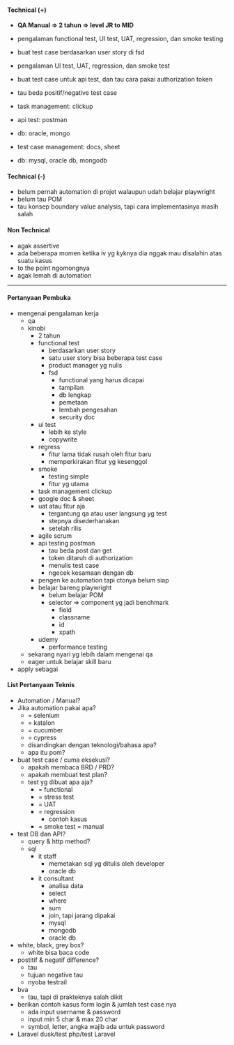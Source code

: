 #### Technical (+) 

- **QA Manual => 2 tahun => level JR to MID**  

- pengalaman functional test, UI test, UAT, regression, dan smoke testing
- buat test case berdasarkan user story di fsd
- pengalaman UI test, UAT, regression, dan smoke test
- buat test case untuk api test, dan tau cara pakai authorization token
- tau beda positif/negative test case

- task management: clickup
- api test: postman
- db: oracle, mongo
- test case management: docs, sheet
- db: mysql, oracle db, mongodb

#### Technical (-)  

- belum pernah automation di projet walaupun udah belajar playwright
- belum tau POM
- tau konsep boundary value analysis, tapi cara implementasinya masih salah

#### Non Technical  

- agak assertive
- ada beberapa momen ketika iv yg kyknya dia nggak mau disalahin atas suatu kasus
- to the point ngomongnya
- agak lemah di automation

---

#### Pertanyaan Pembuka

- mengenai pengalaman kerja  
	- qa
	- kinobi
		- 2 tahun
		- functional test
			- berdasarkan user story
			- satu user story bisa beberapa test case
			- product manager yg nulis
			- fsd
				- functional yang harus dicapai
				- tampilan
				- db lengkap
				- pemetaan
				- lembah pengesahan
				- security doc
		- ui test
			- lebih ke style
			- copywrite
		- regress
			- fitur lama tidak rusah oleh fitur baru
			- memperkirakan fitur yg kesenggol
		- smoke
			- testing simple
			- fitur yg utama
		- task management clickup
		- google doc & sheet
		- uat atau fitur aja
			- tergantung qa atau user langsung yg test
			- stepnya disederhanakan
			- setelah rilis
		- agile scrum
		- api testing postman
			- tau beda post dan get
			- token ditaruh di authorization
			- menulis test case
			- ngecek kesamaan dengan db
		- pengen ke automation tapi ctonya belum siap
		- belajar bareng playwright
			- belum belajar POM
			- selector => component yg jadi benchmark
				- field
				- classname
				- id
				- xpath
		- udemy
			- performance testing
	- sekarang nyari yg lebih dalam mengenai qa
	- eager untuk belajar skill baru
- apply sebagai


#### List Pertanyaan Teknis

- Automation / Manual?  
- Jika automation pakai apa?
	- = selenium
	- = katalon
	- = cucumber
	- = cypress
	- disandingkan dengan teknologi/bahasa apa?
	- apa itu pom?
- buat test case / cuma eksekusi?
	- apakah membaca BRD / PRD?
	- apakah membuat test plan?
	- test yg dibuat apa aja?
		- = functional
		- = stress test
		- = UAT
		- = regression
			- contoh kasus
		- = smoke test = manual
- test DB dan API?
	- query & http method?
	- sql
		- it staff
			- memetakan sql yg ditulis oleh developer
			- oracle db
		- it consultant
			- analisa data
			- select
			- where
			- sum
			- join, tapi jarang dipakai
			- mysql
			- mongodb
			- oracle db
- white, black, grey box?
	- white bisa baca code
- postitif & negatif difference?
	- tau
	- tujuan negative tau
	- nyoba testrail
- bva
	- tau, tapi di prakteknya salah dikit
- berikan contoh kasus form login & jumlah test case nya
	- ada input username & password
	- input min 5 char & max 20 char
	- symbol, letter, angka wajib ada untuk password
- Laravel dusk/test php/test Laravel